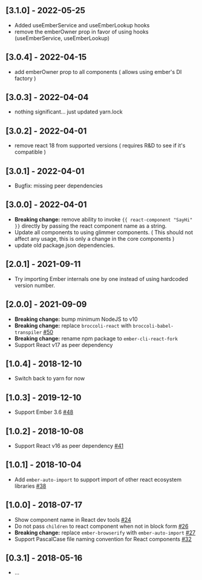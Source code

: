 ## [3.1.0] - 2022-05-25
- Added useEmberService and useEmberLookup hooks
- remove the emberOwner prop in favor of using hooks (useEmberService, useEmberLookup)

## [3.0.4] - 2022-04-15

- add emberOwner prop to all components ( allows using ember's DI factory )

## [3.0.3] - 2022-04-04

- nothing significant... just updated yarn.lock

## [3.0.2] - 2022-04-01

- remove react 18 from supported versions ( requires R&D to see if it's compatible )

## [3.0.1] - 2022-04-01

- Bugfix: missing peer dependencies

## [3.0.0] - 2022-04-01

- **Breaking change:** remove ability to invoke `{{ react-component "SayHi" }}` directly by passing the react component name as a string.
- Update all components to using glimmer components. ( This should not affect any usage, this is only a change in the core components )
- update old package.json dependencies.

## [2.0.1] - 2021-09-11

- Try importing Ember internals one by one instead of using hardcoded version number.

## [2.0.0] - 2021-09-09

- **Breaking change:** bump minimum NodeJS to v10
- **Breaking change:** replace `broccoli-react` with `broccoli-babel-transpiler` [#50](https://github.com/AltSchool/ember-cli-react/pull/50)
- **Breaking change:** rename npm package to `ember-cli-react-fork`
- Support React v17 as peer dependency

## [1.0.4] - 2018-12-10

- Switch back to yarn for now

## [1.0.3] - 2019-12-10

- Support Ember 3.6 [#48](https://github.com/AltSchool/ember-cli-react/pull/48)

## [1.0.2] - 2018-10-08

- Support React v16 as peer dependency [#41](https://github.com/AltSchool/ember-cli-react/pull/41)

## [1.0.1] - 2018-10-04

- Add `ember-auto-import` to support import of other react ecosystem libraries [#38](https://github.com/AltSchool/ember-cli-react/pull/38)

## [1.0.0] - 2018-07-17

- Show component name in React dev tools [#24](https://github.com/AltSchool/ember-cli-react/pull/24)
- Do not pass `children` to react component when not in block form [#26](https://github.com/AltSchool/ember-cli-react/pull/26)
- **Breaking change:** replace `ember-browserify` with `ember-auto-import` [#27](https://github.com/AltSchool/ember-cli-react/pull/27)
- Support PascalCase file naming convention for React components [#32](https://github.com/AltSchool/ember-cli-react/pull/32)

## [0.3.1] - 2018-05-16

- ...

